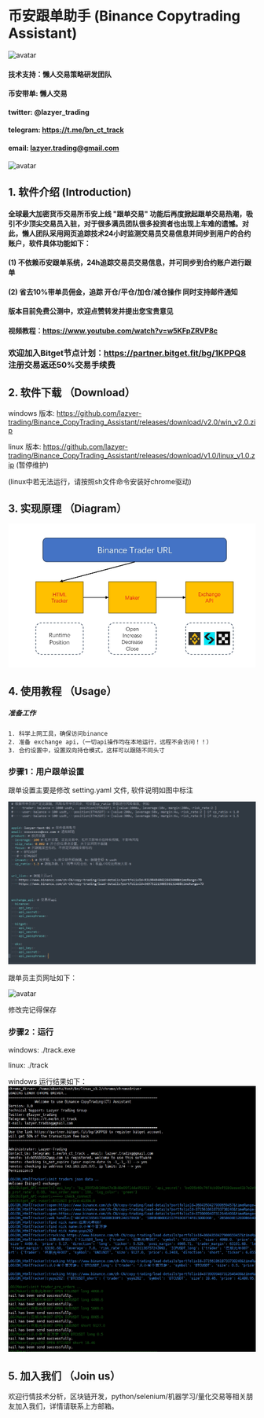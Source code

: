 # 币安跟单助手 (Binance Copytrading Assistant)
![avatar](img/img1.png)
#### 技术支持：懒人交易策略研发团队
#### 币安带单: 懒人交易
#### twitter: @lazyer_trading
#### telegram: https://t.me/bn_ct_track
#### email: lazyer.trading@gmail.com
![avatar](img/img2.png)

## 1. 软件介绍 (Introduction)
#### 全球最大加密货币交易所币安上线 "跟单交易" 功能后再度掀起跟单交易热潮，吸引不少顶尖交易员入驻，对于很多满员团队很多投资者也出现上车难的遗憾。对此，懒人团队采用网页追踪技术24小时监测交易员交易信息并同步到用户的合约账户，软件具体功能如下：
#### (1) 不依赖币安跟单系统，24h追踪交易员交易信息，并可同步到合约账户进行跟单
#### (2) 省去10%带单员佣金，追踪 开仓/平仓/加仓/减仓操作 同时支持邮件通知
####  版本目前免费公测中，欢迎点赞转发并提出您宝贵意见
#### 视频教程：https://www.youtube.com/watch?v=w5KFpZRVP8c

### 欢迎加入Bitget节点计划：https://partner.bitget.fit/bg/1KPPQ8 注册交易返还50%交易手续费

## 2. 软件下载 （Download）

windows 版本: https://github.com/lazyer-trading/Binance_CopyTrading_Assistant/releases/download/v2.0/win_v2.0.zip

linux 版本: https://github.com/lazyer-trading/Binance_CopyTrading_Assistant/releases/download/v1.0/linux_v1.0.zip (暂停维护)

(linux中若无法运行，请按照sh文件命令安装好chrome驱动)

## 3. 实现原理 （Diagram）
![avatar](img/img3.png)

## 4. 使用教程 （Usage）

##### 准备工作
    1. 科学上网工具，确保访问binance
    2. 准备 exchange api，（一切api操作均在本地运行，远程不会访问！！）
    3. 合约设置中，设置双向持仓模式，这样可以跟随不同头寸


### 步骤1：用户跟单设置
跟单设置主要是修改 setting.yaml 文件, 软件说明如图中标注

![avatar](img/img4.png)

跟单员主页网址如下：

![avatar](img/img5.png)

修改完记得保存

### 步骤2：运行
 windows: ./track.exe

 linux: ./track
 
 windows 运行结果如下：
 ![avatar](img/img6.png)




## 5. 加入我们 （Join us）

欢迎行情技术分析，区块链开发，python/selenium/机器学习/量化交易等相关朋友加入我们，详情请联系上方邮箱。
